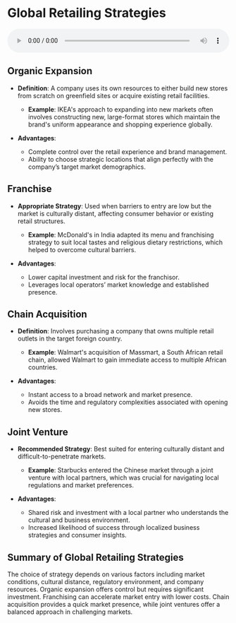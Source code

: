 # Global Retailing Strategies

<audio controls style="width: 100%;">
  <source src="../../../../../audio/4th_sem/IM/Unit-5 Global Marketing Channels and Physical Distribution/5.c Global Retailing.mp3" type="audio/mpeg">
  Your browser does not support the audio element.
</audio>


## Organic Expansion
- **Definition**: A company uses its own resources to either build new stores from scratch on greenfield sites or acquire existing retail facilities.
  - **Example**: IKEA's approach to expanding into new markets often involves constructing new, large-format stores which maintain the brand's uniform appearance and shopping experience globally.
  
- **Advantages**:
  - Complete control over the retail experience and brand management.
  - Ability to choose strategic locations that align perfectly with the company’s target market demographics.

## Franchise
- **Appropriate Strategy**: Used when barriers to entry are low but the market is culturally distant, affecting consumer behavior or existing retail structures.
  - **Example**: McDonald's in India adapted its menu and franchising strategy to suit local tastes and religious dietary restrictions, which helped to overcome cultural barriers.
  
- **Advantages**:
  - Lower capital investment and risk for the franchisor.
  - Leverages local operators’ market knowledge and established presence.

## Chain Acquisition
- **Definition**: Involves purchasing a company that owns multiple retail outlets in the target foreign country.
  - **Example**: Walmart's acquisition of Massmart, a South African retail chain, allowed Walmart to gain immediate access to multiple African countries.
  
- **Advantages**:
  - Instant access to a broad network and market presence.
  - Avoids the time and regulatory complexities associated with opening new stores.

## Joint Venture
- **Recommended Strategy**: Best suited for entering culturally distant and difficult-to-penetrate markets.
  - **Example**: Starbucks entered the Chinese market through a joint venture with local partners, which was crucial for navigating local regulations and market preferences.
  
- **Advantages**:
  - Shared risk and investment with a local partner who understands the cultural and business environment.
  - Increased likelihood of success through localized business strategies and consumer insights.

## Summary of Global Retailing Strategies

The choice of strategy depends on various factors including market conditions, cultural distance, regulatory environment, and company resources. Organic expansion offers control but requires significant investment. Franchising can accelerate market entry with lower costs. Chain acquisition provides a quick market presence, while joint ventures offer a balanced approach in challenging markets.
